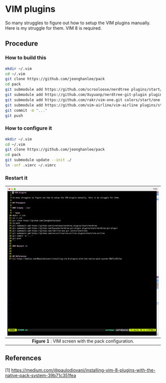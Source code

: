 # VIM plugins

So many struggles to figure out how to setup the VIM plugins manually. Here is my struggle for them. VIM 8 is required.

## Procedure

### How to build this

```bash
mkdir ~/.vim
cd ~/.vim
git clone https://github.com/jeonghanlee/pack
cd pack
git submodule add https://github.com/scrooloose/nerdtree plugins/start/nerdtree
git submodule add https://github.com/Xuyuanp/nerdtree-git-plugin plugins/start/nerdtree-git-plugin
git submodule add https://github.com/rakr/vim-one.git colors/start/one
git submodule add https://github.com/vim-airline/vim-airline plugins/start/vim-airline
git commit -m "..."
git push
```

### How to configure it

```bash
mkdir ~/.vim
cd ~/.vim
git clone https://github.com/jeonghanlee/pack
cd pack
git submodule update --init ./
ln -snf .vimrc ~/.vimrc
```

### Restart it

|![vim_packpng](vim_pack.png)|
| :---: |
|**Figure 1** : VIM screen with the pack configuration. |

## References
[1] https://medium.com/@paulodiovani/installing-vim-8-plugins-with-the-native-pack-system-39b71c351fea
